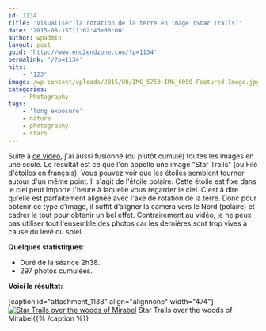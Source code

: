 ```yaml
---
id: 1134
title: 'Visualiser la rotation de la terre en image (Star Trails)'
date: '2015-08-15T11:02:43+00:00'
author: wpadmin
layout: post
guid: 'http://www.end2endzone.com/?p=1134'
permalink: '/?p=1134'
hits:
    - '123'
image: /wp-content/uploads/2015/08/IMG_5753-IMG_6050-Featured-Image.jpg
categories:
    - Photography
tags:
    - 'long exposure'
    - nature
    - photography
    - stars
---
```


Suite à [ce vidéo](/visualiser-la-rotation-de-la-terre-en-video/), j'ai aussi fusionné (ou plutôt cumulé) toutes les images en une seule. Le résultat est ce que l'on appelle une image "Star Trails" (ou Filé d'étoiles en français). Vous pouvez voir que les étoiles semblent tourner autour d'un même point. Il s'agit de l'étoile polaire. Cette étoile est fixe dans le ciel peut importe l'heure à laquelle vous regarder le ciel. C'est à dire qu'elle est parfaitement alignée avec l'axe de rotation de la terre. Donc pour obtenir ce type d'image, il suffit d’aligner la camera vers le Nord (polaire) et cadrer le tout pour obtenir un bel effet. Contrairement au vidéo, je ne peux pas utiliser tout l'ensemble des photos car les dernières sont trop vives à cause du levé du soleil.

**Quelques statistiques**:

- Duré de la séance 2h38.
- 297 photos cumulées.

**Voici le résultat:**

\[caption id="attachment\_1138" align="alignnone" width="474"\][![Star Trails over the woods of Mirabel](https://www.end2endzone.com/wp-content/uploads/2015/08/StarStaX_IMG_5753-IMG_6050_lighten_e2ez-672x448.jpg)](https://www.flickr.com/photos/154618444@N05/37690259711/in/dateposted-public/) Star Trails over the woods of Mirabel{{% /caption %}}
